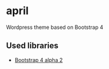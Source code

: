 # april
Wordpress theme based on Bootstrap 4

## Used libraries

* [Bootstrap 4 alpha 2](https://github.com/twbs/bootstrap "Bootstrap 4.0 alpha 2")